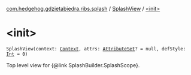 [com.hedgehog.gdzietabiedra.ribs.splash](../index.md) / [SplashView](index.md) / [&lt;init&gt;](./-init-.md)

# &lt;init&gt;

`SplashView(context: `[`Context`](https://developer.android.com/reference/android/content/Context.html)`, attrs: `[`AttributeSet`](https://developer.android.com/reference/android/util/AttributeSet.html)`? = null, defStyle: `[`Int`](https://kotlinlang.org/api/latest/jvm/stdlib/kotlin/-int/index.html)` = 0)`

Top level view for {@link SplashBuilder.SplashScope}.

